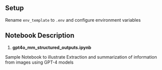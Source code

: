 ## Setup
Rename `env_template` to `.env` and configure environment variables

## Notebook Description
1. **gpt4o_mm_structured_outputs.ipynb**

Sample Notebook to illustrate Extraction and summarization of information from images using GPT-4 models
